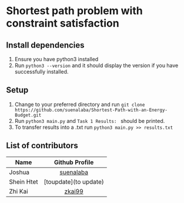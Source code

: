 # Shortest path problem with constraint satisfaction

## Install dependencies

1. Ensure you have python3 installed
2. Run `python3 --version` and it should display the version if you have successfully installed.

## Setup

1. Change to your preferred directory and run
   `git clone https://github.com/suenalaba/Shortest-Path-with-an-Energy-Budget.git`
2. Run `python3 main.py` and `Task 1 Results: ` should be printed.
3. To transfer results into a .txt run `python3 main.py >> results.txt`

## List of contributors

| Name       |              Github Profile               |
| ---------- | :---------------------------------------: |
| Joshua     | [suenalaba](https://github.com/suenalaba) |
| Shein Htet |           [toupdate](to update)           |
| Zhi Kai    |    [zkai99](https://github.com/zkai99)    |
